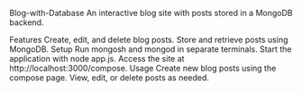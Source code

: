 Blog-with-Database
An interactive blog site with posts stored in a MongoDB backend.

Features
Create, edit, and delete blog posts.
Store and retrieve posts using MongoDB.
Setup
Run mongosh and mongod in separate terminals.
Start the application with node app.js.
Access the site at http://localhost:3000/compose.
Usage
Create new blog posts using the compose page.
View, edit, or delete posts as needed.